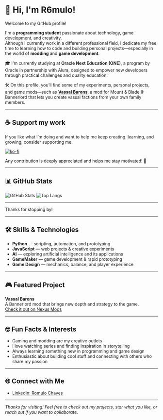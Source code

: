 # 👋 Hi, I'm R6mulo!

Welcome to my GitHub profile!

I'm a **programming student** passionate about technology, game development, and creativity.  
Although I currently work in a different professional field, I dedicate my free time to learning how to code and building personal projects—especially in the world of **modding** and **game development**.

🎓 I'm currently studying at **Oracle Next Education (ONE)**, a program by Oracle in partnership with Alura, designed to empower new developers through practical challenges and quality education.

🛠️ On this profile, you’ll find some of my experiments, personal projects, and game mods—such as **[Vassal Barons](https://github.com/R6mulo/VassalBarons-Mod)**, a mod for Mount & Blade II: Bannerlord that lets you create vassal factions from your own family members.

---

## ☕ Support my work

If you like what I’m doing and want to help me keep creating, learning, and growing, consider supporting me:

[![ko-fi](https://ko-fi.com/img/githubbutton_sm.svg)](https://ko-fi.com/r6rorschach)

Any contribution is deeply appreciated and helps me stay motivated! 💙

---

## 📊 GitHub Stats

![GitHub Stats](https://github-readme-stats.vercel.app/api?username=seu-usuario&show_icons=true&theme=github_dark&hide_title=true)
![Top Langs](https://github-readme-stats.vercel.app/api/top-langs/?username=seu-usuario&layout=compact&theme=github_dark)

---

Thanks for stopping by!

---

## 🛠️ Skills & Technologies

- **Python** — scripting, automation, and prototyping
- **JavaScript** — web projects & creative experiments
- **AI** — exploring artificial intelligence and its applications
- **GameMaker** — game development & rapid prototyping
- **Game Design** — mechanics, balance, and player experience

---

## 🎮 Featured Project

**Vassal Barons**  
A Bannerlord mod that brings new depth and strategy to the game.  
[Check it out on Nexus Mods](https://www.nexusmods.com/mountandblade2bannerlord/mods/8579)

---

## 🤓 Fun Facts & Interests

- Gaming and modding are my creative outlets
- I love watching series and finding inspiration in storytelling
- Always learning something new in programming and game design
- Enthusiastic about building cool stuff and connecting with others who share my passion

---

## 🌐 Connect with Me

- [LinkedIn: Romulo Chaves](https://www.linkedin.com/in/romulo-chaves-31a083211/)

---

*Thanks for visiting! Feel free to check out my projects, star what you like, or reach out if you want to collaborate.*
